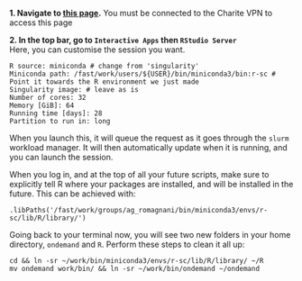 **1. Navigate to [this page](https://hpc-portal.cubi.bihealth.org/pun/sys/dashboard/).** You must be connected to the Charite VPN to access this page

**2. In the top bar, go to ```Interactive Apps``` then ```RStudio Server```**  
Here, you can customise the session you want.

```
R source: miniconda # change from 'singularity'
Miniconda path: /fast/work/users/${USER}/bin/miniconda3/bin:r-sc # Point it towards the R environment we just made
Singularity image: # leave as is
Number of cores: 32
Memory [GiB]: 64
Running time [days]: 28
Partition to run in: long
```  

When you launch this, it will queue the request as it goes through the ```slurm``` workload manager. It will then automatically update when it is running, and you can launch the session.

When you log in, and at the top of all your future scripts, make sure to explicitly tell R where your packages are installed, and will be installed in the future. This can be achieved with:  

```.libPaths('/fast/work/groups/ag_romagnani/bin/miniconda3/envs/r-sc/lib/R/library/')```

Going back to your terminal now, you will see two new folders in your home directory, ```ondemand``` and ```R```. Perform these steps to clean it all up:

```
cd && ln -sr ~/work/bin/miniconda3/envs/r-sc/lib/R/library/ ~/R
mv ondemand work/bin/ && ln -sr ~/work/bin/ondemand ~/ondemand
```

